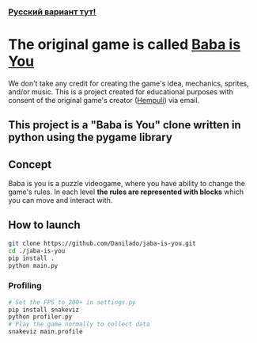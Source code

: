 ### [Русский вариант тут!](README-ru.md)

# The original game is called [Baba is You](https://store.steampowered.com/app/736260/Baba_Is_You/) 
We don't take any credit for creating the game's idea, mechanics, sprites, and/or music. This is a project created for educational purposes with consent of the original game's creator ([Hempuli](https://www.hempuli.com)) via email.

## This project is a "Baba is You" clone written in python using the pygame library

## Concept

Baba is you is a puzzle videogame, where you have ability to change the game's rules. 
In each level **the rules are represented with blocks** which you can move and interact with.

## How to launch
```sh
git clone https://github.com/Danilado/jaba-is-you.git
cd ./jaba-is-you
pip install .
python main.py
```

### Profiling
```sh
# Set the FPS to 200+ in settings.py
pip install snakeviz
python profiler.py
# Play the game normally to collect data
snakeviz main.profile
```

